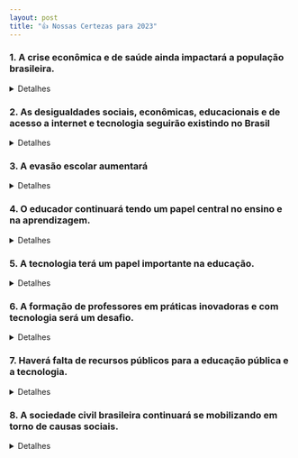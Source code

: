 ```yaml
---
layout: post
title: "👍 Nossas Certezas para 2023"
---
```


### 1. A crise econômica e de saúde ainda impactará a população brasileira.

<details>
  <summary>Detalhes</summary>
  
  <ul>
    <li>A crise na qual o Brasil está entrando pelas consequências da pandemia global deverá ser pior do que a crise econômica que o país experimentou a partir de 2014. O desemprego, atualmente em <a href='https://agenciadenoticias.ibge.gov.br/agencia-sala-de-imprensa/2013-agencia-de-noticias/releases/28478-pnad-continua-taxa-de-desocupacao-e-de-13-3-e-taxa-de-subutilizacao-e-de-29-1-no-trimestre-encerrado-em-junho-de-2020'>13,3% segundo a PNAD</a>, do IBGE, deverá chegar a 17,8% da população economicamente ativa, um recorde histórico, segundo o Instituto Brasileiro de Economia da Fundação Getulio Vargas (Ibre/FGV). Pela primeira vez na história, a PNAD do IBGE contou mais brasileiros adultos não trabalhando do que trabalhando.</li>
    <li>Ao mesmo tempo em que enfrenta uma diminuição da renda, o brasileiro também deverá encontrar serviços de saúde com financiamentos menores. Para 2021, o Ministério da Saúde terá um orçamento de R$ 127,6 bilhões, corte corte de 4,8% em relação ao planejado para 2020. Com os custos extras atrelados à pandemia, o orçamento da saúde em 2020 ficou em R$ 174,8 bilhões.</li>
    <li>O cenário se mostra ainda mais preocupante se considerarmos que, durante crises econômicas, os brasileiros tendem a abandonar planos de saúde privados e dependerem do Sistema Único de Saúde. Desde 2014, os planos de saúde privados perderam 3,5 milhões de consumidores. Com o Brasil prestes a voltar a uma grave crise fiscal, espera-se que os investimentos em saúde não acompanhem o aumento na demanda.</li>
  </ul>
  </details>

### 2. As desigualdades sociais, econômicas, educacionais e de acesso a internet e tecnologia seguirão existindo no Brasil

<details>
  <summary>Detalhes</summary>
  
  <ul>
    <li>O desemprego e a diminuição da renda causados pela pandemia deverão atingir muito mais os pobres do que os ricos. Estudo do Instituto Mundial das Nações Unidas para a Pesquisa Econômica do Desenvolvimento (UNU-WIDER) aponta que 14,4 milhões de brasileiros deverão ser jogados na pobreza (viver com menos de US$ 5,50 por dia) como consequência da pandemia. A distribuição do auxílio emergencial de R$ 600 teve um impacto tão grande nesse grupo que a extrema miséria no Brasil (quem vive com menos de US$ 1,90 por dia) caiu para seu menor índice em 40 anos, segundo a FGV. A crise fiscal, porém, significa que o auxílio não poderá ser eterno, o que indica que a extrema pobreza deve aumentar.</li>
<li>Há outros indícios dessa diferença de impacto. Pesquisa da Plano CDE mostra que, entre março e maio, “51% dos brasileiros das classes D e E, com renda per capita de até R$ 500, perderam metade ou mais de suas rendas, em um contingente de 58 milhões de pessoas”, segundo reportagem da Folha. Para as classes A e B, o índice ficou perto de 30%. Além de a renda cair mais fortemente para os mais pobres, o IPEA descobriu que a deflação registrada para todas as classes sociais durante a pandemia foi mais acentuada para os ricos do que para os pobres. Em maio, os dados do Ipea mostraram que, para famílias com renda muito baixa a deflação foi de 0,19%. Para as famílias de renda muito alta, o índice foi de 0,57%.</li>
<li>
Ou seja: os pobres ganham menos e pagam mais durante a pandemia. Não parece haver outro caminho aqui que não o aumento da desigualdade, que impacta todas as áreas da vida do cidadão, como educação e acesso à internet. O Índice de Gini já vinha subindo nos últimos anos como consequência da crise de 2014, segundo cálculo da FGV Social baseado na PNAD Contínua. Dado que os efeitos dessa crise econômica se mostram piores que os da anterior, é seguro esperar que o Índice de Gini continue a aumentar.</li>
  </ul>
  </details>


### 3. A evasão escolar aumentará

<details>
  <summary>Detalhes</summary>
  
  <ul>
    <li>A crise econômica deverá forçar dezenas de milhares de alunos da rede privada para a rede pública, um movimento que já começou. A Secretaria de Educação do Paraná registrou, entre março e maio, mais de 8,6 mil alunos que fizeram a transição. Ao mesmo tempo, espera-se um aumento no trabalho infantil - muitas famílias, com a renda em queda, deverão tirar seus filhos do colégio e colocá-los para trabalhar, segundo a UNICEF. De acordo com pesquisa do Datafolha, dos pais que admitiram que seus filhos poderiam abandonar os estudos, 5% citaram a necessidade de que eles trabalhassem para complementar a renda da família.Em 2016 (dado mais recente), o Brasil tinha mais de 2,4 milhões de crianças trabalhando, sendo que 64,1% eram negras, segundo o IBGE. 
</li>
    <li>Dado o cenário, é muito provável que a evasão escolar reverta a tendência de queda registrada na última década e volte a crescer. No ensino fundamental, a evasão caiu de 5% em 2008 para 2,7% em 2017. No ensino médio, foi de 14,2% em 2008 para 9,1% em 2017.
</li>
    <li>O Brasil paga caro pela evasão. Segundo cálculo feito por Ricardo Paes de Barros, economista-chefe do Instituto Ayrton Senna e cabeça teórica por trás do Bolsa Família, o país perde cerca de R$ 372 mil para cada jovem que abandona a escola. Com os dados pré-pandemia, o custo da evasão escolar é de R$ 214 bilhões por ano, o equivalente a 3% do PIB. Com a pandemia, o valor,  que abarca a queda nas “possibilidades de emprego, renda e retorno para a sociedade das pessoas que não concluem a educação básica”, deverá subir.
</li>
  </ul>
  </details>

### 4. O educador continuará tendo um papel central no ensino e na aprendizagem.

<details>
  <summary>Detalhes</summary>
  
  <ul>
    <li>É brutal irreal/utópico esperar que algoritmos tomem o lugar das aulas presenciais em médio prazo. Nessa digitalização atabalhoada dos ensinos pedagógicos, professores terão alguns papéis fundamentais, como entender como adaptar da melhor forma as lições e os conteúdos, ao mesmo tempo em que aprendem a conduzir e manter engajados alunos em situações diferentes das encontradas no sistema presencial. Professores terão um papel de farol para entender as possibilidades e limitações das ferramentas digitais e raciocinar como é possível explorar tais ferramentas dentro do plano de estudo tradicional.
</li>
    <li>Ainda que já existam sistemas de edtechs que tentam automatizar algumas etapas do processo pedagógico, como, por exemplo, as provas para avaliar o índice de absorção de conteúdo do aluno, a sala de aula continua sendo um ambiente em que o/a professor/a reina absoluto/a, ainda que de maneira virtual. Pelo menos em médio prazo, softwares e algoritmos dentro da sala de aula poderão ajudar o profissional, e não assumir totalmente a tarefa.
</li>
    <li>Há um outro lado muito importante do educador, principalmente em meio à pior pandemia do século: a necessidade de lidar com a dificuldade que alunos podem ter em enfrentar uma pandemia global e suas consequências – uma criança que perdeu um parente para a COVID-19 não tem (por razões óbvias) interesse em aprender como calcular a hipotenusa. Sentimentos de tristeza e dúvida sobre o que estamos passando exigirão também que o professor adote uma postura quase de “terapeuta”, capaz de acolher e ajudar o aluno a processar.
</li>
  </ul>
  </details>

### 5. A tecnologia terá um papel importante na educação.


<details>
  <summary>Detalhes</summary>
  
  <ul>
    <li>Ainda que feita de forma apressada e esteja cheia de lacunas que precisam ser corrigidas, a educação remota durante uma pandemia se mostra uma opção melhor do que nenhuma educação. Segundo pesquisa DataFolha feita a pedido do Itaú Social, Fundação Lemann e Imaginable Futures, 82% dos estudantes das redes municipais e estaduais receberam alguma atividade para fazer em casa durante a pandemia. Em maio, o índice era de 74%. Entre os alunos de escolas estaduais, o número chega a 87%.
</li>
    <li>A tentativa de seguir o ensino durante uma pandemia, ainda sem vacina à vista e com informações básicas sobre o vírus continuando a serem descobertas, só é possível por causa da tecnologia. Essa digitalização deverá deixar um legado no sistema educacional brasileiro, seja nas escolas privadas, seja nas públicas. Há uma aceleração forçada na aplicação de softwares e plataformas digitais no processo pedagógico que, com a descoberta de uma vacina, não deverá se reverter 100%. Experimentos que deram certo deverão ser replicados. Sentiremos as consequências daqui para a frente.
</li>
    <li>É sempre bom repetir: a digitalização da educação periga aumentar ainda mais o gap educacional que existe entre os alunos mais ricos e os mais pobres. Dados do Cetic.br mostram que quase 70 milhões de brasileiros, principalmente das classes D e E e da zona rural, têm acesso precário à internet. Em São Paulo, por exemplo, mesmo com os esforços da secretaria estadual, a plataforma de ensino digital tinha sido acessada por 1,6 milhão de alunos na metade de maio, menos da metade dos 3,5 milhões de crianças e adolescentes matriculados na rede educacional do estado. A própria secretaria previne: o dado se refere a quem fez login, não a quem acompanhou as aulas. O número de alunos que mantém a rotina de estudos deve ser ainda menor. O problema de infraestrutura privada não se restringe à banda larga. Nas periferias, faltam itens ainda mais básicos, como folhas de papel e lápis, como mostrou reportagem do jornal Folha de S.Paulo em 8 de maio.
</li>
<li>Vale dizer outro perigo: a digitalização das aulas poderá ser usada pelo MEC para reaproveitar conteúdos já gravados e diminuir a carga horária de professores ou até mesmo demiti-los, uma forma de dar vazão ao corte no orçamento.</li>
  </ul>
  </details>

### 6. A formação de professores em práticas inovadoras e com tecnologia será um desafio.


<details>
  <summary>Detalhes</summary>
  
  <ul>
    <li>Antes mesmo da pandemia, o problema já era grande: segundo a TIC Educação 2019, elaborada pela NIC.br,  mais de 40% dos professores de escolas urbanas nunca utilizaram internet ou computador em sala de aula ou laboratório de informática para dar aulas. Com a pandemia, os professores foram forçados a se adaptar, nem sempre com o treinamento correto. 
</li>
    <li>Nota-se uma movimentação muito forte das empresas donas das plataformas de ensino remoto em treinamento. É uma política “cada um no seu quadrado”: o Google ensina o Google Classroom, a Microsoft ensina o Microsoft Teams e por aí vai. Os treinamentos são dados conforme a plataforma escolhida, e não existe um direcionamento centralizado do MEC já que também não existe uma estratégia única sobre o método a ser usado. Estados e municípios escolhem as plataformas que lhes parecem melhores. Nessa “visão tecnicista” de ensino, o foco é sempre nas plataformas e com baixa coordenação entre os governos estaduais e municipais.
</li>
    <li>Segundo pesquisa feita pelo Instituto Península com mais de 7,7 mil professores entre abril e maio, 83% deles ainda se sentem despreparados para o ensino virtual. O alto índice é consequência direta de um número ainda maior: antes da pandemia, 88% deles não tinham dado aula virtual. Somadas a falta de experiência, a ausência de uma estratégia centralizada de treinamento e o baixo índice de aproveitamento da internet nas aulas antes da pandemia, nota-se que o desafio de adaptar a didática para a tecnologia será grande.
</li>
  </ul>
  </details>

### 7. Haverá falta de recursos públicos para a educação pública e a tecnologia.


<details>
  <summary>Detalhes</summary>
  
  <ul>
    <li>Desde 2016, a arrecadação federal estava se recuperando do tombo que tomou a partir de 2013, com a crise econômica. Os indícios para o ano fiscal 2020 são muito ruins: em junho, o Governo Federal arrecadou R$ 86,2 bilhões, queda de 29,6% em comparação a junho de 2019, e o menor número dos últimos 16 anos. Tudo indica que a arrecadação em 2020 será ainda menor que a registrada em 2016, que foi o “fundo do poço” da crise desengatilhada a partir de 2013.
</li>
    <li>Essa queda recorde na arrecadação federal deverá ser seguida por cortes no orçamento da maioria dos ministérios, MEC incluído. Comunicado divulgado no começo de agosto afirma que, para 2021, o orçamento da pasta sofrerá um corte de 18,2% nas despesas não obrigatórias. Um quarto do valor estava destinado para universidades e institutos federais.
</li>
    <li>O investimento em ciência e tecnologia tem sofrido cortes semelhantes nos últimos anos. Para 2019, o orçamento do Ministério da Ciência, Tecnologia, Inovações e Comunicações diminuiu 42% e atingiu até iniciativas sobre pandemias emergentes, um ano antes da COVID-19. Mesmo com esse degrau, a pasta só tinha executado 27% do orçamento previsto, segundo monitoramento do IPEA. O cenário já era ruim antes da queda de arrecadação com a pandemia. Não há indícios de que haverá uma reversão completa nessa perspectiva.
</li>
<li>
Os cortes não são gerais. Há ministérios que, no sentido contrário, terão um incremento no orçamento. O Ministério da Defesa, por exemplo, deverá ter orçamento 48% maior, saltando para R$ 108,56 bilhões em 2021. A previsão é que a verba do MEC caia de R$ 103,1 bilhões para R$ 102,9 bilhões, o que significa que, pela primeira vez em 10 anos, a verba para educação será menor que a verba para defesa.

</li>
<li>
Ao mesmo tempo, há um florescimento no número de edtechs no Brasil. O número de startups de tecnologia focadas em educação saltou de 364 em 2018 para 748 pouco mais de um ano depois, segundo contagem da Associação Brasileira de Startups. O forte crescimento já significa maior interesse de fundos de investimentos privados na área. Caso o governo reforme a lei que baliza as licitações, facilitando a contração dos serviços, o interesse deve aumentar.

</li>
  </ul>
  </details>

### 8. A sociedade civil brasileira continuará se mobilizando em torno de causas sociais.


<details>
  <summary>Detalhes</summary>
  
  <ul>
    <li>Com a falta de protagonismo do MEC na definição de uma estratégia educacional para a pandemia, o Brasil está vendo governos estaduais e organizações da sociedade civil ganhando crescente relevância. Estudo do Instituto Península mostra que os principais agentes de transformação da educação durante a pandemia foram as secretarias estaduais de educação, não o MEC, algo possível já que muitas delas se aproximaram da iniciativa privada e de grupos da sociedade civil organizados para pensar e executar estratégias que incluíssem todos os alunos.
</li>
    <li>A resistência que algumas organizações setoriais, como Consed e Undime, apresentam a decisões do MEC e a retaliação federal que se segue vêm dando maior projeção a grupos do tipo. A postura altamente ideológica do MEC significa que, na falta de respostas organizadas da pasta em momentos como a pandemia de COVID-19, os grupos da sociedade civil que propõem alternativas, ainda que não sejam seus papéis, se posicionam frente à sociedade.
</li>
    <li>Nesse ganho de projeção frente à inépcia do MEC, os grupos podem aproveitar o vácuo de representatividade e liderança para trazer maior atenção à educação no Brasil.
</li>
  </ul>
  </details>









